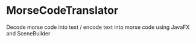 # MorseCodeTranslator
Decode morse code into text /
encode text into morse code using JavaFX and SceneBuilder
